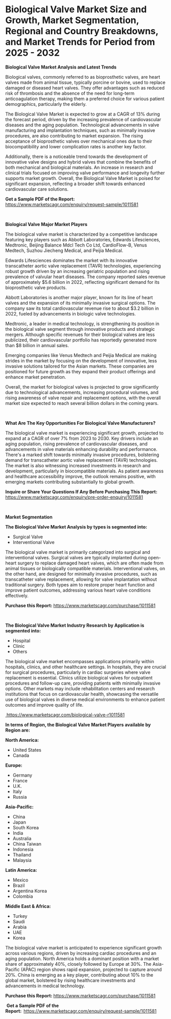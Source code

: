 <p><h1>Biological Valve Market Size and Growth, Market Segmentation, Regional and Country Breakdowns, and Market Trends for Period from 2025 -  2032</h1></p><p><strong>Biological Valve Market Analysis and Latest Trends</strong></p>
<p><p>Biological valves, commonly referred to as bioprosthetic valves, are heart valves made from animal tissue, typically porcine or bovine, used to replace damaged or diseased heart valves. They offer advantages such as reduced risk of thrombosis and the absence of the need for long-term anticoagulation therapy, making them a preferred choice for various patient demographics, particularly the elderly.</p><p>The Biological Valve Market is expected to grow at a CAGR of 13% during the forecast period, driven by the increasing prevalence of cardiovascular diseases and the aging population. Technological advancements in valve manufacturing and implantation techniques, such as minimally invasive procedures, are also contributing to market expansion. The rising acceptance of bioprosthetic valves over mechanical ones due to their biocompatibility and lower complication rates is another key factor.</p><p>Additionally, there is a noticeable trend towards the development of innovative valve designs and hybrid valves that combine the benefits of both mechanical and biological materials. An increase in research and clinical trials focused on improving valve performance and longevity further supports market growth. Overall, the Biological Valve Market is poised for significant expansion, reflecting a broader shift towards enhanced cardiovascular care solutions.</p></p>
<p><strong>Get a Sample PDF of the Report:&nbsp;</strong> <a href="https://www.marketscagr.com/enquiry/request-sample/1011581?utm_campaign=3263&utm_medium=2&utm_source=Github&utm_content=ia&utm_term=13042025&utm_id=biological-valve">https://www.marketscagr.com/enquiry/request-sample/1011581</a></p>
<p>&nbsp;</p>
<p><strong>Biological Valve Major Market Players</strong></p>
<p><p>The biological valve market is characterized by a competitive landscape featuring key players such as Abbott Laboratories, Edwards Lifesciences, Medtronic, Beijing Balance Mdcl Tech Co Ltd, CardioFlow-B, Venus Medtech, Suzhou Jiecheng Medical, and Peijia Medical. </p><p>Edwards Lifesciences dominates the market with its innovative transcatheter aortic valve replacement (TAVR) technologies, experiencing robust growth driven by an increasing geriatric population and rising prevalence of valvular heart diseases. The company reported sales revenue of approximately $5.6 billion in 2022, reflecting significant demand for its bioprosthetic valve products.</p><p>Abbott Laboratories is another major player, known for its line of heart valves and the expansion of its minimally invasive surgical options. The company saw its total cardiovascular revenue rise to about $3.2 billion in 2022, fueled by advancements in biologic valve technologies.</p><p>Medtronic, a leader in medical technology, is strengthening its position in the biological valve segment through innovative products and strategic mergers. Although specific revenues for their biological valves are less publicized, their cardiovascular portfolio has reportedly generated more than $8 billion in annual sales.</p><p>Emerging companies like Venus Medtech and Peijia Medical are making strides in the market by focusing on the development of innovative, less invasive solutions tailored for the Asian markets. These companies are positioned for future growth as they expand their product offerings and enhance market penetration.</p><p>Overall, the market for biological valves is projected to grow significantly due to technological advancements, increasing procedural volumes, and rising awareness of valve repair and replacement options, with the overall market size expected to reach several billion dollars in the coming years.</p></p>
<p>&nbsp;</p>
<p><strong>What Are The Key Opportunities For Biological Valve Manufacturers?</strong></p>
<p><p>The biological valve market is experiencing significant growth, projected to expand at a CAGR of over 7% from 2023 to 2030. Key drivers include an aging population, rising prevalence of cardiovascular diseases, and advancements in valve materials enhancing durability and performance. There's a marked shift towards minimally invasive procedures, bolstering demand for transcatheter aortic valve replacement (TAVR) technologies. The market is also witnessing increased investments in research and development, particularly in biocompatible materials. As patient awareness and healthcare accessibility improve, the outlook remains positive, with emerging markets contributing substantially to global growth.</p></p>
<p><strong>Inquire or Share Your Questions If Any Before Purchasing This Report:</strong> <a href="https://www.marketscagr.com/enquiry/pre-order-enquiry/1011581?utm_campaign=3263&utm_medium=2&utm_source=Github&utm_content=ia&utm_term=13042025&utm_id=biological-valve">https://www.marketscagr.com/enquiry/pre-order-enquiry/1011581</a></p>
<p>&nbsp;</p>
<p><strong>Market Segmentation</strong></p>
<p><strong>The Biological Valve Market Analysis by types is segmented into:</strong></p>
<p><ul><li>Surgical Valve</li><li>Interventional Valve</li></ul></p>
<p><p>The biological valve market is primarily categorized into surgical and interventional valves. Surgical valves are typically implanted during open-heart surgery to replace damaged heart valves, which are often made from animal tissues or biologically compatible materials. Interventional valves, on the other hand, are designed for minimally invasive procedures, such as transcatheter valve replacement, allowing for valve implantation without traditional surgery. Both types aim to restore proper heart function and improve patient outcomes, addressing various heart valve conditions effectively.</p></p>
<p><strong>Purchase this Report:&nbsp;</strong><a href="https://www.marketscagr.com/purchase/1011581?utm_campaign=3263&utm_medium=2&utm_source=Github&utm_content=ia&utm_term=13042025&utm_id=biological-valve">https://www.marketscagr.com/purchase/1011581</a></p>
<p>&nbsp;</p>
<p><strong>The Biological Valve Market Industry Research by Application is segmented into:</strong></p>
<p><ul><li>Hospital</li><li>Clinic</li><li>Others</li></ul></p>
<p><p>The biological valve market encompasses applications primarily within hospitals, clinics, and other healthcare settings. In hospitals, they are crucial for surgical procedures, particularly in cardiac surgeries where valve replacement is essential. Clinics utilize biological valves for outpatient procedures and follow-up care, providing patients with minimally invasive options. Other markets may include rehabilitation centers and research institutions that focus on cardiovascular health, showcasing the versatile use of biological valves in diverse medical environments to enhance patient outcomes and improve quality of life.</p></p>
<p><a href="https://www.marketscagr.com/biological-valve-r1011581?utm_campaign=3263&utm_medium=2&utm_source=Github&utm_content=ia&utm_term=13042025&utm_id=biological-valve">&nbsp;https://www.marketscagr.com/biological-valve-r1011581</a></p>
<p><strong>In terms of Region, the Biological Valve Market Players available by Region are:</strong></p>
<p>
    <p> <strong> North America: </strong>
        <ul>
            <li>United States</li>
            <li>Canada</li>
        </ul>
        </p> 
    <p> <strong> Europe: </strong>
        <ul>
            <li>Germany</li>
            <li>France</li>
            <li>U.K.</li>
            <li>Italy</li>
            <li>Russia</li>
        </ul>
        </p> 
    <p> <strong> Asia-Pacific: </strong>
        <ul>
            <li>China</li>
            <li>Japan</li>
            <li>South Korea</li>
            <li>India</li>
            <li>Australia</li>
            <li>China Taiwan</li>
            <li>Indonesia</li>
            <li>Thailand</li>
            <li>Malaysia</li>
        </ul>
        </p> 
    <p> <strong> Latin America: </strong>
        <ul>
            <li>Mexico</li>
            <li>Brazil</li>
            <li>Argentina Korea</li>
            <li>Colombia</li>
        </ul>
        </p> 
    <p> <strong> Middle East & Africa: </strong>
        <ul>
            <li>Turkey</li>
            <li>Saudi</li>
            <li>Arabia</li>
            <li>UAE</li>
            <li>Korea</li>
        </ul>
    </p>
    </p>
<p><p>The biological valve market is anticipated to experience significant growth across various regions, driven by increasing cardiac procedures and an aging population. North America holds a dominant position with a market share of approximately 40%, closely followed by Europe at 30%. The Asia-Pacific (APAC) region shows rapid expansion, projected to capture around 20%. China is emerging as a key player, contributing about 10% to the global market, bolstered by rising healthcare investments and advancements in medical technology.</p></p>
<p><strong>Purchase this Report: </strong><a href="https://www.marketscagr.com/purchase/1011581?utm_campaign=3263&utm_medium=2&utm_source=Github&utm_content=ia&utm_term=13042025&utm_id=biological-valve">https://www.marketscagr.com/purchase/1011581</a></p>
<p>&nbsp;<strong>Get a Sample PDF of the Report:&nbsp;&nbsp;</strong><a href="https://www.marketscagr.com/enquiry/request-sample/1011581?utm_campaign=3263&utm_medium=2&utm_source=Github&utm_content=ia&utm_term=13042025&utm_id=biological-valve">https://www.marketscagr.com/enquiry/request-sample/1011581</a></p>
<p><strong></strong></p>
<p><p></p><p></p><p></p></p>